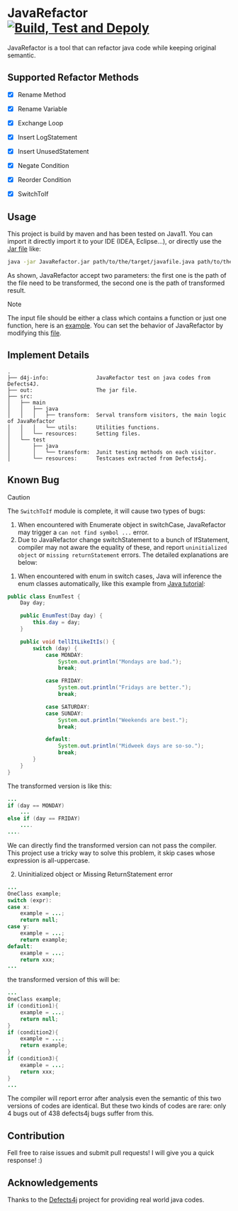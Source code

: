# JavaRefactor [![Build, Test and Depoly](https://github.com/Feng-Jay/JavaRefactor/actions/workflows/maven.yml/badge.svg)](https://github.com/Feng-Jay/JavaRefactor/actions/workflows/maven.yml)

JavaRefactor is a tool that can refactor java code while keeping original semantic.

## Supported Refactor Methods

- [x] Rename Method
- [x] Rename Variable
- [x] Exchange Loop
- [x] Insert LogStatement
- [x] Insert UnusedStatement
- [x] Negate Condition
- [x] Reorder Condition
- [x] SwitchToIf


## Usage

This project is build by maven and has been tested on Java11. You can import it directly import it to your IDE (IDEA, Eclipse...), or directly use the [Jar file](https://github.com/Feng-Jay/JavaRefactor/blob/master/out/artifacts/JavaRefactor_jar/JavaRefactor.jar) like:

```bash
java -jar JavaRefactor.jar path/to/the/target/javafile.java path/to/the/transformed/result.java
```

As shown, JavaRefactor accept two parameters: the first one is the path of the file need to be transformed, the second one is the path of transformed result.

> [!NOTE]
> The input file should be either a class which contains a function or just one function, here is an [example](https://github.com/Feng-Jay/JavaRefactor/blob/master/d4j-info/testCases/test.java).
> You can set the behavior of JavaRefactor by modifying this [file](https://github.com/Feng-Jay/JavaRefactor/blob/master/src/main/resources/setting.properties).

## Implement Details

```text
.
├── d4j-info:               JavaRefactor test on java codes from Defects4J.
├── out:                    The jar file.
├── src:                            
│   ├── main
│   │   ├── java
│   │   │   ├── transform:  Serval transform visitors, the main logic of JavaRefactor
│   │   │   └── utils:      Utilities functions.
│   │   └── resources:      Setting files.
│   └── test
│       ├── java
│       │   └── transform:  Junit testing methods on each visitor.
│       └── resources:      Testcases extracted from Defects4j.
```

## Known Bug

> [!CAUTION]
> The `SwitchToIf` module is complete, it will cause two types of bugs: 
> 1. When encountered with Enumerate object in switchCase, JavaRefactor may trigger a `can not find symbol ...` error.
> 2. Due to JavaRefactor change switchStatement to a bunch of IfStatement, compiler may not aware the equality of these, and report `uninitialized object` or `missing returnStatement` errors.
> The detailed explanations are below:

1. When encountered with enum in switch cases, Java will inference the enum classes automatically, like this example from [Java tutorial](https://docs.oracle.com/javase/tutorial/java/javaOO/enum.html):

```java
public class EnumTest {
    Day day;

    public EnumTest(Day day) {
        this.day = day;
    }

    public void tellItLikeItIs() {
        switch (day) {
            case MONDAY:
                System.out.println("Mondays are bad.");
                break;

            case FRIDAY:
                System.out.println("Fridays are better.");
                break;

            case SATURDAY:
            case SUNDAY:
                System.out.println("Weekends are best.");
                break;

            default:
                System.out.println("Midweek days are so-so.");
                break;
        }
    }
}
```

The transformed version is like this:

```java
...
if (day == MONDAY)
    ...
else if (day == FRIDAY)
    ....
....
```

We can directly find the transformed version can not pass the compiler. This project use a tricky way to solve this problem, it skip cases whose expression is all-uppercase.

2. Uninitialized object or Missing ReturnStatement error

```java
...
OneClass example;
switch (expr):
case x:
    example = ...;
    return null;
case y:
    example = ...;
    return example;
default:
    example = ...;
    return xxx;
...
```
the transformed version of this will be:

```java
...
OneClass example;
if (condition1){
    example = ...;
    return null;
}
if (condition2){
    example = ...;
    return example;
}
if (condition3){
    example = ...;
    return xxx;
}
...
```

The compiler will report error after analysis even the semantic of this two versions of codes are identical. But these two kinds of codes are rare: only 4 bugs out of 438 defects4j bugs suffer from this.

## Contribution

Fell free to raise issues and submit pull requests! I will give you a quick response! :)

## Acknowledgements

Thanks to the [Defects4j](https://github.com/rjust/defects4j/) project for providing real world java codes.

